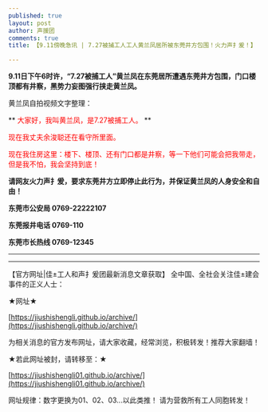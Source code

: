 ```yaml
---
published: true
layout: post
author: 声援团
comments: true
title: 【9.11傍晚急讯 | 7.27被捕工人工人黄兰凤居所被东莞井方包围！火力声扌爰！】

---     
```


**9.11日下午6时许，“7.27被捕工人”黄兰凤在东莞居所遭遇东莞井方包围，门口楼顶都有井察，黑势力妄图强行挟走黄兰凤。**

黄兰凤自拍视频文字整理：

** <font color= 'red'> 大家好，我叫黄兰凤，是7.27被捕工人。 </font> **
  
<font color= 'red'>现在我丈夫余浚聪还在看守所里面。</font>

<font color= 'red'>现在我住房这里：楼下、楼顶、还有门口都是井察，等一下他们可能会把我带走，但是我不怕，我会坚持到底！</font>

**请网友火力声扌爰，要求东莞井方立即停止此行为，并保证黄兰凤的人身安全和自由！**

**东莞市公安局 0769-22222107**

**东莞报井电话 0769-110**

**东莞市长热线 0769-12345**

---

---

【官方网址|佳±工人和声扌爰团最新消息文章获取】
全中国、全社会关注佳±建会事件的正义人士：

★网址★

[https://jiushishengli.github.io/archive/](https://jiushishengli.github.io/archive/)

为相关消息的官方发布网址，请大家收藏，经常浏览，积极转发！推荐大家翻墙！

★若此网址被封，请转移至：★

[https://jiushishengli01.github.io/archive/](https://jiushishengli01.github.io/archive/)

网址规律：数字更换为01、02、03...以此类推！
请为营救所有工人同胞转发！

